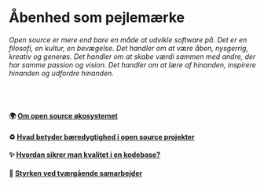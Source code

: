 
<!---<sub>

###### [Photo by Vie Studio](https://www.pexels.com/photo/black-letters-on-white-surface-4439415/)

</sub>
![logo](/assets/img/pexels-vie-studio-4439415.jpg)-->


# Åbenhed som pejlemærke
###### *Open source er mere end bare en måde at udvikle software på. Det er en filosofi, en kultur, en bevægelse. Det handler om at være åben, nysgerrig, kreativ og generøs. Det handler om at skabe værdi sammen med andre, der har samme passion og vision. Det handler om at lære af hinanden, inspirere hinanden og udfordre hinanden.*
<br>

#### 🌍 [Om open source økosystemet](/docs/open_source.md)

#### ♻️ [Hvad betyder bæredygtighed i open source projekter](/docs/bæredygtighed_i_open_source.md)


#### ✨ [Hvordan sikrer man kvalitet i en kodebase?](docs/kvalitet_i_kodebasen.md)


#### 🤝 [Styrken ved tværgående samarbejder](/docs/tvaergående_samarbejde.md)
